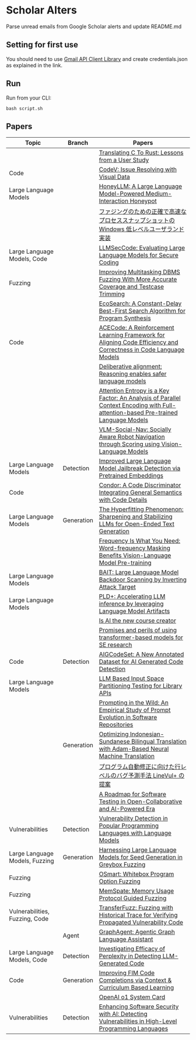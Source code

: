 # Scholar Alters
Parse unread emails from Google Scholar alerts and update README.md

## Setting for first use
You should need to use [Gmail API Client Library](https://developers.google.com/gmail/api/quickstart/python) and create
credentials.json as explained in the link.

## Run
Run from your CLI:
```
bash script.sh
```
## Papers

| Topic | Branch | Papers |
| --- | --- | --- |
|  |  | [Translating C To Rust: Lessons from a User Study](https://scholar.google.com/scholar_url?url=https://arxiv.org/pdf/2411.14174&hl=en&sa=X&d=17122654239829834787&ei=DxFuZ-qBJ_aT6rQP5NKD8A8&scisig=AFWwaeYLgAzay-xdkuGjLmfXn7UO&oi=scholaralrt&hist=apJ4fD8AAAAJ:5778505219825515303:AFWwaeaDDOggOneW-z6K3HLjAzuP&html=&pos=0&folt=cit) |
| Code |  | [CodeV: Issue Resolving with Visual Data](https://scholar.google.com/scholar_url?url=https://arxiv.org/pdf/2412.17315&hl=en&sa=X&d=7765347762539556166&ei=DxFuZ-qBJ_aT6rQP5NKD8A8&scisig=AFWwaeZOQVoD9ZUEmjOaJCeoP6LD&oi=scholaralrt&hist=apJ4fD8AAAAJ:5778505219825515303:AFWwaeaDDOggOneW-z6K3HLjAzuP&html=&pos=1&folt=cit) |
| Large Language Models |  | [HoneyLLM: A Large Language Model-Powered Medium-Interaction Honeypot](https://scholar.google.com/scholar_url?url=http://icics2024.aegean.gr/wp-content/uploads/2024/10/15-15.30.pdf&hl=en&sa=X&d=6021283011531318588&ei=DxFuZ-qBJ_aT6rQP5NKD8A8&scisig=AFWwaeYW0Nt-5IJxEaGRRMeeALGQ&oi=scholaralrt&hist=apJ4fD8AAAAJ:5778505219825515303:AFWwaeaDDOggOneW-z6K3HLjAzuP&html=&pos=2&folt=cit) |
|  |  | [ファジングのための正確で高速なプロセススナップショットの Windows 低レベルユーザランド実装](https://scholar.google.com/scholar_url?url=https://www.jstage.jst.go.jp/article/jssst/41/4/41_4_74/_pdf&hl=en&sa=X&d=16150263612586412579&ei=DxFuZ-qBJ_aT6rQP5NKD8A8&scisig=AFWwaeaOF3LaLQZefAKdqaIpkNfi&oi=scholaralrt&hist=apJ4fD8AAAAJ:5778505219825515303:AFWwaeaDDOggOneW-z6K3HLjAzuP&html=&pos=3&folt=cit) |
| Large Language Models, Code |  | [LLMSecCode: Evaluating Large Language Models for Secure Coding](https://scholar.google.com/scholar_url?url=https://link.springer.com/content/pdf/10.1007/978-3-031-76934-4.pdf%23page%3D113&hl=en&sa=X&d=16667556586529850698&ei=DxFuZ-qBJ_aT6rQP5NKD8A8&scisig=AFWwaeaKA4otNKfDglsFCuXkXkkp&oi=scholaralrt&hist=apJ4fD8AAAAJ:5778505219825515303:AFWwaeaDDOggOneW-z6K3HLjAzuP&html=&pos=4&folt=cit) |
| Fuzzing |  | [Improving Multitasking DBMS Fuzzing With More Accurate Coverage and Testcase Trimming](https://scholar.google.com/scholar_url?url=https://www.computer.org/csdl/journal/tq/5555/01/10812868/22Uq9h80MM0&hl=en&sa=X&d=95705364255528220&ei=DxFuZ-qBJ_aT6rQP5NKD8A8&scisig=AFWwaebkXzejN2jzX_FtBEipHFMb&oi=scholaralrt&hist=apJ4fD8AAAAJ:5778505219825515303:AFWwaeaDDOggOneW-z6K3HLjAzuP&html=&pos=5&folt=cit) |
|  |  | [EcoSearch: A Constant-Delay Best-First Search Algorithm for Program Synthesis](https://scholar.google.com/scholar_url?url=https://arxiv.org/pdf/2412.17330&hl=vi&sa=X&d=15845622916419548561&ei=DxFuZ97ONsyR6rQPmdmxyA0&scisig=AFWwaea6eyofFpb95glyjwBRR87x&oi=scholaralrt&hist=apJ4fD8AAAAJ:16065687014273664109:AFWwaeYpvD7V4gPm0ywHhNT6YvSk&html=&pos=0&folt=rel) |
| Code |  | [ACECode: A Reinforcement Learning Framework for Aligning Code Efficiency and Correctness in Code Language Models](https://scholar.google.com/scholar_url?url=https://arxiv.org/pdf/2412.17264&hl=vi&sa=X&d=14313135527800853190&ei=DxFuZ97ONsyR6rQPmdmxyA0&scisig=AFWwaeavLduY9uyqyCKHueg5pY_l&oi=scholaralrt&hist=apJ4fD8AAAAJ:16065687014273664109:AFWwaeYpvD7V4gPm0ywHhNT6YvSk&html=&pos=1&folt=rel) |
|  |  | [Deliberative alignment: Reasoning enables safer language models](https://scholar.google.com/scholar_url?url=https://arxiv.org/pdf/2412.16339&hl=en&sa=X&d=3011791152127310706&ei=DxFuZ4PcI8q8y9YPrOqMwQw&scisig=AFWwaeb-oCHZuBIH2QAPX9ZcL5It&oi=scholaralrt&hist=apJ4fD8AAAAJ:3096313017463695374:AFWwaeb8R4GEV1B4xk_Cz2b6H7gj&html=&pos=1&folt=rel) |
|  |  | [Attention Entropy is a Key Factor: An Analysis of Parallel Context Encoding with Full-attention-based Pre-trained Language Models](https://scholar.google.com/scholar_url?url=https://arxiv.org/pdf/2412.16545&hl=en&sa=X&d=12009435819171085908&ei=DxFuZ4PcI8q8y9YPrOqMwQw&scisig=AFWwaeaeMeEdBtaNbaOjqbO4zfY0&oi=scholaralrt&hist=apJ4fD8AAAAJ:3096313017463695374:AFWwaeb8R4GEV1B4xk_Cz2b6H7gj&html=&pos=2&folt=rel) |
|  |  | [VLM-Social-Nav: Socially Aware Robot Navigation through Scoring using Vision-Language Models](https://scholar.google.com/scholar_url?url=https://ieeexplore.ieee.org/abstract/document/10777573/&hl=en&sa=X&d=14197228549111030001&ei=DxFuZ4PcI8q8y9YPrOqMwQw&scisig=AFWwaeYUijE-uMrIAOJNRhYPMm0h&oi=scholaralrt&hist=apJ4fD8AAAAJ:3096313017463695374:AFWwaeb8R4GEV1B4xk_Cz2b6H7gj&html=&pos=3&folt=rel) |
| Large Language Models | Detection | [Improved Large Language Model Jailbreak Detection via Pretrained Embeddings](https://scholar.google.com/scholar_url?url=https://arxiv.org/pdf/2412.01547&hl=en&sa=X&d=2686238783290970797&ei=DxFuZ4PcI8q8y9YPrOqMwQw&scisig=AFWwaeZqp69Gtzy0ukPU8Oigzter&oi=scholaralrt&hist=apJ4fD8AAAAJ:3096313017463695374:AFWwaeb8R4GEV1B4xk_Cz2b6H7gj&html=&pos=4&folt=rel) |
| Code |  | [Condor: A Code Discriminator Integrating General Semantics with Code Details](https://scholar.google.com/scholar_url?url=https://arxiv.org/pdf/2412.17429&hl=en&sa=X&d=13742649090892919837&ei=DxFuZ4PcI8q8y9YPrOqMwQw&scisig=AFWwaeaNKIgPQvY3sTvJ-7MmnrWd&oi=scholaralrt&hist=apJ4fD8AAAAJ:3096313017463695374:AFWwaeb8R4GEV1B4xk_Cz2b6H7gj&html=&pos=5&folt=rel) |
| Large Language Models | Generation | [The Hyperfitting Phenomenon: Sharpening and Stabilizing LLMs for Open-Ended Text Generation](https://scholar.google.com/scholar_url?url=https://arxiv.org/pdf/2412.04318&hl=en&sa=X&d=8202676000440501918&ei=DxFuZ4PcI8q8y9YPrOqMwQw&scisig=AFWwaeay0Nfmxz8Q8OzNSgLmJqOU&oi=scholaralrt&hist=apJ4fD8AAAAJ:3096313017463695374:AFWwaeb8R4GEV1B4xk_Cz2b6H7gj&html=&pos=6&folt=rel) |
|  |  | [Frequency Is What You Need: Word-frequency Masking Benefits Vision-Language Model Pre-training](https://scholar.google.com/scholar_url?url=https://arxiv.org/pdf/2412.16148&hl=en&sa=X&d=15211798682388281534&ei=DxFuZ4PcI8q8y9YPrOqMwQw&scisig=AFWwaebfgKaF2Qz4tRPPxbm4X6Ib&oi=scholaralrt&hist=apJ4fD8AAAAJ:3096313017463695374:AFWwaeb8R4GEV1B4xk_Cz2b6H7gj&html=&pos=7&folt=rel) |
| Large Language Models |  | [BAIT: Large Language Model Backdoor Scanning by Inverting Attack Target](https://scholar.google.com/scholar_url?url=https://www.cs.purdue.edu/homes/shen447/files/paper/sp25_bait.pdf&hl=en&sa=X&d=13272134956704605054&ei=DxFuZ4PcI8q8y9YPrOqMwQw&scisig=AFWwaeaEK97WdbAuJOSkawyijfTD&oi=scholaralrt&hist=apJ4fD8AAAAJ:3096313017463695374:AFWwaeb8R4GEV1B4xk_Cz2b6H7gj&html=&pos=8&folt=rel) |
| Large Language Models |  | [PLD+: Accelerating LLM inference by leveraging Language Model Artifacts](https://scholar.google.com/scholar_url?url=https://arxiv.org/pdf/2412.01447&hl=en&sa=X&d=18114702036277296656&ei=DxFuZ4PcI8q8y9YPrOqMwQw&scisig=AFWwaeY54OQViMYLArTRH9JOR-GQ&oi=scholaralrt&hist=apJ4fD8AAAAJ:3096313017463695374:AFWwaeb8R4GEV1B4xk_Cz2b6H7gj&html=&pos=9&folt=rel) |
|  |  | [Is AI the new course creator](https://scholar.google.com/scholar_url?url=https://link.springer.com/article/10.1007/s44217-024-00386-2&hl=en&sa=X&d=2679054659355311030&ei=DxFuZ7KnIvuh6rQPosHk8Ag&scisig=AFWwaeYavfVFUPDSSxI4hFFSCtr7&oi=scholaralrt&hist=apJ4fD8AAAAJ:1878193813677419122:AFWwaebnAK6dY8A06r0yyM87AWUg&html=&pos=0&folt=cit) |
|  |  | [Promises and perils of using transformer-based models for SE research](https://scholar.google.com/scholar_url?url=https://www.sciencedirect.com/science/article/pii/S0893608024009961&hl=en&sa=X&d=9323208746032897223&ei=DxFuZ7KnIvuh6rQPosHk8Ag&scisig=AFWwaeZFufjX5rawFB6Akh1IWn9c&oi=scholaralrt&hist=apJ4fD8AAAAJ:1878193813677419122:AFWwaebnAK6dY8A06r0yyM87AWUg&html=&pos=1&folt=cit) |
| Code | Detection | [AIGCodeSet: A New Annotated Dataset for AI Generated Code Detection](https://scholar.google.com/scholar_url?url=https://arxiv.org/pdf/2412.16594&hl=en&sa=X&d=8480618026663353508&ei=DxFuZ7KnIvuh6rQPosHk8Ag&scisig=AFWwaeY-vLPDPQiwlG4HtU3f8_Zq&oi=scholaralrt&hist=apJ4fD8AAAAJ:1878193813677419122:AFWwaebnAK6dY8A06r0yyM87AWUg&html=&pos=2&folt=cit) |
| Large Language Models |  | [LLM Based Input Space Partitioning Testing for Library APIs](https://scholar.google.com/scholar_url?url=https://zhendong2050.github.io/res/icse25.pdf&hl=en&sa=X&d=11118444903577739739&ei=DxFuZ62wK4CX6rQPjNn28Q0&scisig=AFWwaeYiMKujl1KBQpqfsVwARgjl&oi=scholaralrt&hist=apJ4fD8AAAAJ:8900472388513427833:AFWwaeZM7Y6I9R2ROVLnk31jdyVz&html=&pos=0&folt=rel) |
|  |  | [Prompting in the Wild: An Empirical Study of Prompt Evolution in Software Repositories](https://scholar.google.com/scholar_url?url=https://arxiv.org/pdf/2412.17298&hl=en&sa=X&d=12993176358368668831&ei=DxFuZ62wK4CX6rQPjNn28Q0&scisig=AFWwaea0akNEqUXyv-chAefqakh2&oi=scholaralrt&hist=apJ4fD8AAAAJ:8900472388513427833:AFWwaeZM7Y6I9R2ROVLnk31jdyVz&html=&pos=1&folt=rel) |
|  | Generation | [Optimizing Indonesian-Sundanese Bilingual Translation with Adam-Based Neural Machine Translation](https://scholar.google.com/scholar_url?url=http://jurnal.iaii.or.id/index.php/RESTI/article/view/6116&hl=en&sa=X&d=9626241406009240082&ei=DxFuZ8K2JZPIy9YPl4m-gA8&scisig=AFWwaeZr5IKiG7KXKI0HkilojS8b&oi=scholaralrt&hist=apJ4fD8AAAAJ:4465730527138788254:AFWwaebhnVuF-27TSh32-dm_KGTR&html=&pos=1&folt=cit) |
|  |  | [プログラム自動修正に向けた行レベルのバグ予測手法 LineVul+ の提案](https://scholar.google.com/scholar_url?url=https://www.jstage.jst.go.jp/article/jssst/41/4/41_4_14/_pdf&hl=en&sa=X&d=16271458840873685075&ei=DxFuZ8K2JZPIy9YPl4m-gA8&scisig=AFWwaeYIY9IrSn8m8TNuFjizIM7H&oi=scholaralrt&hist=apJ4fD8AAAAJ:4465730527138788254:AFWwaebhnVuF-27TSh32-dm_KGTR&html=&pos=2&folt=cit) |
|  |  | [A Roadmap for Software Testing in Open-Collaborative and AI-Powered Era](https://scholar.google.com/scholar_url?url=https://dl.acm.org/doi/pdf/10.1145/3709355&hl=en&sa=X&d=11302705679976344591&ei=DxFuZ_TXML6vy9YP89rtmQs&scisig=AFWwaeb9UcwIipZVVC_O3swVL50H&oi=scholaralrt&hist=apJ4fD8AAAAJ:11486195984023826531:AFWwaebYo-fw1j0PJswL-CdomZqY&html=&pos=0&folt=cit) |
| Vulnerabilities | Detection | [Vulnerability Detection in Popular Programming Languages with Language Models](https://scholar.google.com/scholar_url?url=https://ui.adsabs.harvard.edu/abs/2024arXiv241215905A/abstract&hl=en&sa=X&d=3293551999756712198&ei=DxFuZ-G9KMyR6rQPmdmxyA0&scisig=AFWwaebXZmMz8o9M6hTTgfAPcZAO&oi=scholaralrt&hist=apJ4fD8AAAAJ:6234092987365270793:AFWwaeZHIN6aK_iU38VPuuMoYcVu&html=&pos=1&folt=rel) |
| Large Language Models, Fuzzing | Generation | [Harnessing Large Language Models for Seed Generation in Greybox Fuzzing](https://scholar.google.com/scholar_url?url=https://arxiv.org/pdf/2411.18143&hl=en&sa=X&d=4307449344127975686&ei=DxFuZ6uMLpOW6rQP3-rzuQM&scisig=AFWwaeaNu62QkDkZt05V_2sQ4q8G&oi=scholaralrt&hist=apJ4fD8AAAAJ:11137134570824175991:AFWwaeZJgvZkFmSwNlRigHvrI7d8&html=&pos=0&folt=rel) |
| Fuzzing |  | [OSmart: Whitebox Program Option Fuzzing](https://scholar.google.com/scholar_url?url=https://dl.acm.org/doi/pdf/10.1145/3658644.3690228&hl=en&sa=X&d=5904285857975094724&ei=DxFuZ6uMLpOW6rQP3-rzuQM&scisig=AFWwaeZcYeCjL7gfkZrZBmd5wp0K&oi=scholaralrt&hist=apJ4fD8AAAAJ:11137134570824175991:AFWwaeZJgvZkFmSwNlRigHvrI7d8&html=&pos=1&folt=rel) |
| Fuzzing |  | [MemSpate: Memory Usage Protocol Guided Fuzzing](https://scholar.google.com/scholar_url?url=https://link.springer.com/chapter/10.1007/978-981-96-0617-7_14&hl=en&sa=X&d=13723180342917247379&ei=DxFuZ6uMLpOW6rQP3-rzuQM&scisig=AFWwaeb-0clKcM_st7PcZsoaKJMs&oi=scholaralrt&hist=apJ4fD8AAAAJ:11137134570824175991:AFWwaeZJgvZkFmSwNlRigHvrI7d8&html=&pos=2&folt=rel) |
| Vulnerabilities, Fuzzing, Code |  | [TransferFuzz: Fuzzing with Historical Trace for Verifying Propagated Vulnerability Code](https://scholar.google.com/scholar_url?url=https://arxiv.org/pdf/2411.18347&hl=en&sa=X&d=9201415783353455238&ei=DxFuZ6uMLpOW6rQP3-rzuQM&scisig=AFWwaeb3rzR9VoPycfXRlyJeEle8&oi=scholaralrt&hist=apJ4fD8AAAAJ:11137134570824175991:AFWwaeZJgvZkFmSwNlRigHvrI7d8&html=&pos=3&folt=rel) |
|  | Agent | [GraphAgent: Agentic Graph Language Assistant](https://scholar.google.com/scholar_url?url=https://arxiv.org/pdf/2412.17029&hl=en&sa=X&d=13660442092202981898&ei=DxFuZ5TCOKaay9YPvb_7wAI&scisig=AFWwaea7sLo4SWaHWskM7YE-3RO9&oi=scholaralrt&hist=apJ4fD8AAAAJ:16237994392044955269:AFWwaebaLgrVcMkfKx1Gjt1mqPQn&html=&pos=1&folt=cit) |
| Large Language Models, Code | Detection | [Investigating Efficacy of Perplexity in Detecting LLM-Generated Code](https://scholar.google.com/scholar_url?url=https://arxiv.org/pdf/2412.16525&hl=en&sa=X&d=16580515371612460699&ei=DxFuZ5TCOKaay9YPvb_7wAI&scisig=AFWwaeZ-nf1_ydw4d0Ks0xxZy9eN&oi=scholaralrt&hist=apJ4fD8AAAAJ:16237994392044955269:AFWwaebaLgrVcMkfKx1Gjt1mqPQn&html=&pos=2&folt=cit) |
| Code | Generation | [Improving FIM Code Completions via Context & Curriculum Based Learning](https://scholar.google.com/scholar_url?url=https://arxiv.org/pdf/2412.16589&hl=en&sa=X&d=3923135919429402077&ei=DxFuZ5TCOKaay9YPvb_7wAI&scisig=AFWwaeYrFmYpfZOTPzSQ8s_yHnas&oi=scholaralrt&hist=apJ4fD8AAAAJ:16237994392044955269:AFWwaebaLgrVcMkfKx1Gjt1mqPQn&html=&pos=3&folt=cit) |
|  |  | [OpenAI o1 System Card](https://scholar.google.com/scholar_url?url=https://arxiv.org/pdf/2412.16720&hl=en&sa=X&d=17384319851060946187&ei=DxFuZ5TCOKaay9YPvb_7wAI&scisig=AFWwaeaEZiYOHHsrgNCePSfVCCp0&oi=scholaralrt&hist=apJ4fD8AAAAJ:16237994392044955269:AFWwaebaLgrVcMkfKx1Gjt1mqPQn&html=&pos=4&folt=cit) |
| Vulnerabilities | Detection | [Enhancing Software Security with AI: Detecting Vulnerabilities in High-Level Programming Languages](https://scholar.google.com/scholar_url?url=https://lup.lub.lu.se/student-papers/record/9178282/file/9178439.pdf&hl=en&sa=X&d=9548819794095057676&ei=DxFuZ8X8NLiC6rQP-7vSmAc&scisig=AFWwaeYkR8MrF7nU80QxYerYmwyl&oi=scholaralrt&hist=apJ4fD8AAAAJ:15725322226479601129:AFWwaeYp-8wbw5OHTjoCHLP43E0V&html=&pos=0&folt=rel) |
